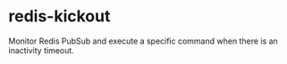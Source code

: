 # redis-kickout
Monitor Redis PubSub and execute a specific command when there is an inactivity timeout.
